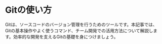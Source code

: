 
# Gitの使い方

Gitは、ソースコードのバージョン管理を行うためのツールです。本記事では、Gitの基本操作やよく使うコマンド、チーム開発での活用方法について解説します。効率的な開発を支えるGitの基礎を身につけましょう。

